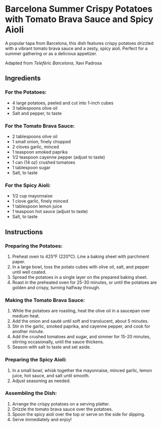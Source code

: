 # Barcelona Summer Crispy Potatoes with Tomato Brava Sauce and Spicy Aioli

A popular tapa from Barcelona, this dish features crispy potatoes drizzled with a vibrant tomato brava sauce and a zesty, spicy aioli. Perfect for a summer gathering or as a delicious appetizer.

Adapted from _Telefèric Barcelona_, Xavi Padrosa

## Ingredients

### For the Potatoes:
- 4 large potatoes, peeled and cut into 1-inch cubes
- 3 tablespoons olive oil
- Salt and pepper, to taste

### For the Tomato Brava Sauce:
- 2 tablespoons olive oil
- 1 small onion, finely chopped
- 2 cloves garlic, minced
- 1 teaspoon smoked paprika
- 1/2 teaspoon cayenne pepper (adjust to taste)
- 1 can (14 oz) crushed tomatoes
- 1 tablespoon sugar
- Salt, to taste

### For the Spicy Aioli:
- 1/2 cup mayonnaise
- 1 clove garlic, finely minced
- 1 tablespoon lemon juice
- 1 teaspoon hot sauce (adjust to taste)
- Salt, to taste

## Instructions

### Preparing the Potatoes:
1. Preheat oven to 425°F (220°C). Line a baking sheet with parchment paper.
2. In a large bowl, toss the potato cubes with olive oil, salt, and pepper until well coated.
3. Spread the potatoes in a single layer on the prepared baking sheet.
4. Roast in the preheated oven for 25-30 minutes, or until the potatoes are golden and crispy, turning halfway through.

### Making the Tomato Brava Sauce:
1. While the potatoes are roasting, heat the olive oil in a saucepan over medium heat.
2. Add the onion and sauté until soft and translucent, about 5 minutes.
3. Stir in the garlic, smoked paprika, and cayenne pepper, and cook for another minute.
4. Add the crushed tomatoes and sugar, and simmer for 15-20 minutes, stirring occasionally, until the sauce thickens.
5. Season with salt to taste and set aside.

### Preparing the Spicy Aioli:
1. In a small bowl, whisk together the mayonnaise, minced garlic, lemon juice, hot sauce, and salt until smooth.
2. Adjust seasoning as needed.

### Assembling the Dish:
1. Arrange the crispy potatoes on a serving platter.
2. Drizzle the tomato brava sauce over the potatoes.
3. Spoon the spicy aioli over the top or serve on the side for dipping.
4. Serve immediately and enjoy!